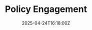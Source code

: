 ---
title: Policy Engagement
linkTitle: Policy Engagement
date: '2025-04-24T16:18:00Z'
weight: 1
description: Framework for policy engagement includes strategic planning, stakeholder
  engagement, implementation, monitoring, communication tools, and continuous improvement,
  emphasizing transparency and open communication to build trust.
draft: false
ref: policy-engagement
---